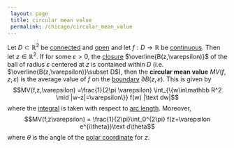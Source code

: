 ```yaml
---
 layout: page
 title: circular mean value
 permalink: /chicago/circular_mean_value
---
```

Let $D\subset\mathbb R^2$ be [connected](https://mathgloss.github.io/MathGloss/connected) and [open](https://mathgloss.github.io/MathGloss/open) and let $f:D\to \mathbb R$ be [continuous](https://mathgloss.github.io/MathGloss/continuous). Then let $z\in\mathbb R^2$. If for some $\varepsilon > 0$, the [closure](https://mathgloss.github.io/MathGloss/closure) $\overline{B(z,\varepsilon)}$ of the ball of radius $\varepsilon$ centered at $z$ is contained within $D$ (i.e. $\overline{B(z,\varepsilon)}\subset D$), then the **circular mean value** $MV(f,z,\varepsilon)$ is the average value of $f$ on the [boundary](https://mathgloss.github.io/MathGloss/boundary) $\partial B(z,\varepsilon)$. This is given by $$MV(f,z,\varepsilon) =\frac{1}{2\pi \varepsilon} \int_{\{w\in\mathbb R^2 \mid |w-z|=\varepsilon\}} f(w) |\text dw|$$ where the [integral](https://mathgloss.github.io/MathGloss/Riemann_integrable) is taken with respect to [arc length](https://mathgloss.github.io/MathGloss/arc_length). Moreover, $$MV(f,z\varepsilon) = \frac{1}{2\pi}\int_0^{2\pi} f(z+\varepsilon e^{i\theta})\text d\theta$$ where $\theta$ is the angle of the [polar coordinate](https://mathgloss.github.io/MathGloss/polar_coordinates) for $z$. 

